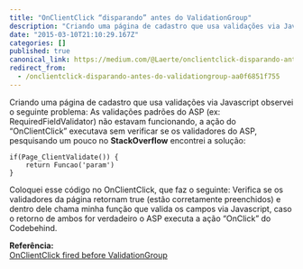 ```yaml
---
title: "OnClientClick “disparando” antes do ValidationGroup"
description: "Criando uma página de cadastro que usa validações via Javascript observei o seguinte problema: As validações padrões do ASP (ex…"
date: "2015-03-10T21:10:29.167Z"
categories: []
published: true
canonical_link: https://medium.com/@Laerte/onclientclick-disparando-antes-do-validationgroup-aa0f6851f755
redirect_from:
  - /onclientclick-disparando-antes-do-validationgroup-aa0f6851f755
---
```


Criando uma página de cadastro que usa validações via Javascript observei o seguinte problema: As validações padrões do ASP (ex: RequiredFieldValidator) não estavam funcionando, a ação do “OnClientClick” executava sem verificar se os validadores do ASP, pesquisando um pouco no **StackOverflow** encontrei a solução:

```
if(Page_ClientValidate()) {
	return Funcao('param')
}
```

Coloquei esse código no OnClientClick, que faz o seguinte: Verifica se os validadores da página retornam true (estão corretamente preenchidos) e dentro dele chama minha função que valida os campos via Javascript, caso o retorno de ambos for verdadeiro o ASP executa a ação “OnClick” do Codebehind.

**Referência:**  
[OnClientClick fired before ValidationGroup](http://stackoverflow.com/questions/9718698/onclientclick-fired-before-validationgroup/9718953#9718953)
